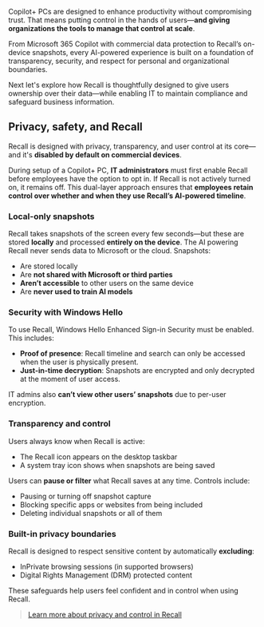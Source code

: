 Copilot+ PCs are designed to enhance productivity without compromising trust. That means putting control in the hands of users—**and giving organizations the tools to manage that control at scale**.

From Microsoft 365 Copilot with commercial data protection to Recall’s on-device snapshots, every AI-powered experience is built on a foundation of transparency, security, and respect for personal and organizational boundaries.

Next let's explore how Recall is thoughtfully designed to give users ownership over their data—while enabling IT to maintain compliance and safeguard business information.

## Privacy, safety, and Recall

Recall is designed with privacy, transparency, and user control at its core—and it's **disabled by default on commercial devices**.

During setup of a Copilot+ PC, **IT administrators** must first enable Recall before employees have the option to opt in. If Recall is not actively turned on, it remains off. This dual-layer approach ensures that **employees retain control over whether and when they use Recall’s AI-powered timeline**.

### Local-only snapshots

Recall takes snapshots of the screen every few seconds—but these are stored **locally** and processed **entirely on the device**. The AI powering Recall never sends data to Microsoft or the cloud. Snapshots:

- Are stored locally
- Are **not shared with Microsoft or third parties**
- **Aren’t accessible** to other users on the same device
- Are **never used to train AI models**

### Security with Windows Hello

To use Recall, Windows Hello Enhanced Sign-in Security must be enabled. This includes:

- **Proof of presence**: Recall timeline and search can only be accessed when the user is physically present.
- **Just-in-time decryption**: Snapshots are encrypted and only decrypted at the moment of user access.

IT admins also **can’t view other users’ snapshots** due to per-user encryption.

### Transparency and control

Users always know when Recall is active:

- The Recall icon appears on the desktop taskbar
- A system tray icon shows when snapshots are being saved

Users can **pause or filter** what Recall saves at any time. Controls include:

- Pausing or turning off snapshot capture
- Blocking specific apps or websites from being included
- Deleting individual snapshots or all of them

### Built-in privacy boundaries

Recall is designed to respect sensitive content by automatically **excluding**:

- InPrivate browsing sessions (in supported browsers)
- Digital Rights Management (DRM) protected content

These safeguards help users feel confident and in control when using Recall.

> [Learn more about privacy and control in Recall](https://support.microsoft.com/en-us/windows/privacy-and-control-over-your-recall-experience-d404f672-7647-41e5-886c-a3c59680af15)